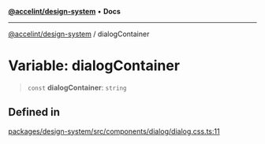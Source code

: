 [**@accelint/design-system**](../README.md) • **Docs**

***

[@accelint/design-system](../README.md) / dialogContainer

# Variable: dialogContainer

> `const` **dialogContainer**: `string`

## Defined in

[packages/design-system/src/components/dialog/dialog.css.ts:11](https://github.com/gohypergiant/standard-toolkit/blob/258694cea8ed8bbd956b3cf5da47c2c9debcf127/packages/design-system/src/components/dialog/dialog.css.ts#L11)
